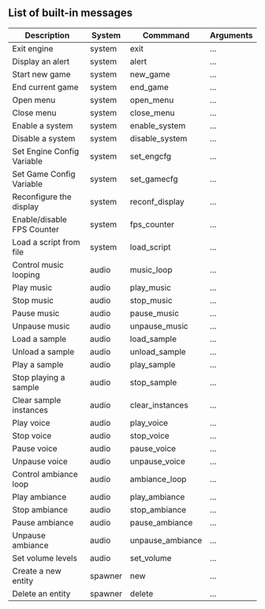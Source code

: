 ## List of built-in messages

| Description | System | Commmand | Arguments |
| ----------- | ------ | -------- | --------- |
| Exit engine | system | exit | ... |
| Display an alert | system | alert | ... |
| Start new game | system | new_game | ... |
| End current game | system | end_game | ... |
| Open menu | system | open_menu | ... |
| Close menu | system | close_menu | ... |
| Enable a system | system | enable_system | ... |
| Disable a system | system | disable_system | ... |
| Set Engine Config Variable | system | set_engcfg | ... |
| Set Game Config Variable | system | set_gamecfg | ... |
| Reconfigure the display | system | reconf_display | ... |
| Enable/disable FPS Counter | system | fps_counter | ... |
| Load a script from file | system | load_script | ... |
| Control music looping | audio | music_loop | ... |
| Play music | audio | play_music | ... |
| Stop music | audio | stop_music | ... |
| Pause music | audio | pause_music | ... |
| Unpause music | audio | unpause_music | ... |
| Load a sample | audio | load_sample | ... |
| Unload a sample | audio | unload_sample | ... |
| Play a sample | audio | play_sample | ... |
| Stop playing a sample | audio | stop_sample | ... |
| Clear sample instances | audio | clear_instances | ... |
| Play voice | audio | play_voice | ... |
| Stop voice | audio | stop_voice | ... |
| Pause voice | audio | pause_voice | ... |
| Unpause voice | audio | unpause_voice | ... |
| Control ambiance loop | audio | ambiance_loop | ... |
| Play ambiance | audio | play_ambiance | ... |
| Stop ambiance | audio | stop_ambiance | ... |
| Pause ambiance | audio | pause_ambiance | ... |
| Unpause ambiance | audio | unpause_ambiance | ... |
| Set volume levels | audio | set_volume | ... |
| Create a new entity | spawner | new | ... |
| Delete an entity | spawner | delete | ... |
